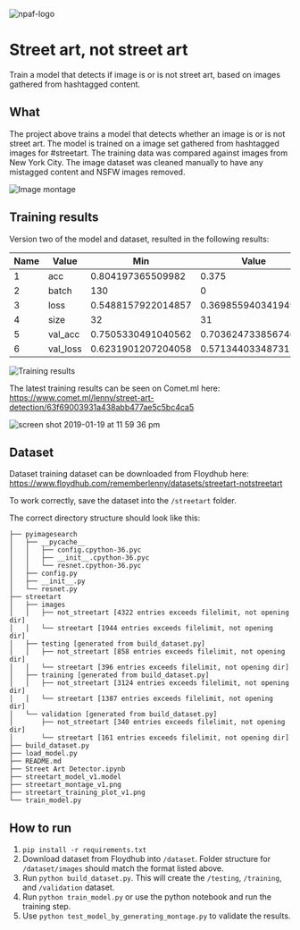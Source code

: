 ![npaf-logo](https://user-images.githubusercontent.com/1332366/45318391-cb4e3200-b50a-11e8-8fcc-f64fce5c381b.png)

# Street art, not street art

Train a model that detects if image is or is not street art, based on images gathered from hashtagged content.

## What

The project above trains a model that detects whether an image is or is not street art. The model is trained on a image set gathered from hashtagged images for #streetart. The training data was compared against images from New York City. The image dataset was cleaned manually to have any mistagged content and NSFW images removed.

![Image montage](https://github.com/rememberlenny/streetart-notstreetart/blob/master/streetart_montage_v2.png?raw=true)

## Training results

Version two of the model and dataset, resulted in the following results:

|	Name	| Value |	Min | Value |	Max | 
|-------|-------|-----|-------|-----|
|1 |	acc |	0.804197365509982 |	0.375 | 0.9375 |
|2 |	batch |	130	| 0 |	130 |
|3  |	loss | 0.5488157922014857 |	0.36985594034194946 	| 1.2533280849456787 |
|4 |	size | 32	| 31 |	32 |
|5  |	val_acc |	0.7505330491040562 |	0.7036247338567462 	| 0.7974413653680765 |
|6 |	val_loss |	0.6231901207204058 |	0.5713440334873159 	| 0.7559062163035075 |

![Training results](https://github.com/rememberlenny/streetart-notstreetart/blob/master/streetart_plot.png?raw=true)

The latest training results can be seen on Comet.ml here: https://www.comet.ml/lenny/street-art-detection/63f69003931a438abb477ae5c5bc4ca5

![screen shot 2019-01-19 at 11 59 36 pm](https://user-images.githubusercontent.com/1332366/51435496-502e2280-1c46-11e9-8f46-fa43763a1f33.png)

## Dataset

Dataset training dataset can be downloaded from Floydhub here:  https://www.floydhub.com/rememberlenny/datasets/streetart-notstreetart

To work correctly, save the dataset into the `/streetart` folder.

The correct directory structure should look like this:

```
├── pyimagesearch
│   ├── __pycache__
│   │   ├── config.cpython-36.pyc
│   │   ├── __init__.cpython-36.pyc
│   │   └── resnet.cpython-36.pyc
│   ├── config.py
│   ├── __init__.py
│   └── resnet.py
├── streetart
│   ├── images
│   │   ├── not_streetart [4322 entries exceeds filelimit, not opening dir]
│   │   └── streetart [1944 entries exceeds filelimit, not opening dir]
│   ├── testing [generated from build_dataset.py]
│   │   ├── not_streetart [858 entries exceeds filelimit, not opening dir]
│   │   └── streetart [396 entries exceeds filelimit, not opening dir]
│   ├── training [generated from build_dataset.py]
│   │   ├── not_streetart [3124 entries exceeds filelimit, not opening dir]
│   │   └── streetart [1387 entries exceeds filelimit, not opening dir]
│   └── validation [generated from build_dataset.py]
│       ├── not_streetart [340 entries exceeds filelimit, not opening dir]
│       └── streetart [161 entries exceeds filelimit, not opening dir]
├── build_dataset.py
├── load_model.py
├── README.md
├── Street Art Detector.ipynb
├── streetart_model_v1.model
├── streetart_montage_v1.png
├── streetart_training_plot_v1.png
└── train_model.py
```

## How to run

1. `pip install -r requirements.txt`
2. Download dataset from Floydhub into `/dataset`. Folder structure for `/dataset/images` should match the format listed above.
3. Run `python build_dataset.py`. This will create the `/testing`, `/training`, and `/validation` dataset.
4. Run `python train_model.py` or use the python notebook and run the training step.
5. Use `python test_model_by_generating_montage.py` to validate the results.
